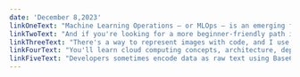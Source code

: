 ```yaml
---
date: 'December 8,2023'
linkOneText: "Machine Learning Operations — or MLOps — is an emerging field where developers use DevOps principles to build AI. You can learn all about it by coding along with this intermediate course. You'll use Python, Pandas, and several Machine Learning libraries such as ZenML. By the time you finish, you will have built and deployed your own production-grade AI project. (3 hour YouTube course): https://www.freecodecamp.org/news/mlops-course-learn-to-build-machine-learning-production-grade-projects/"
linkTwoText: "And if you're looking for a more beginner-friendly path into DevOps, earning an AWS certification may be the way to go. freeCodeCamp just published a course to help you prepare for the AWS Certified Cloud Practitioner exam. This course is newly updated for 2024. You'll learn cloud computing concepts, architecture, deployment models, and more. (14 hour YouTube course): https://www.freecodecamp.org/news/aws-certified-cloud-practitioner-study-course-pass-the-exam-with-this-free-13-hour-course/"
linkThreeText: "There's a way to represent images with code, and I use it all the time. SVG stands for Scalable Vector Graphics, and it's one of the most efficient ways to store images for icons or other simple patterns. It's so efficient because it stores the literal coordinates of all the lines and colors of your image. In this tutorial, freeCodeCamp contributor Hunor Márton Borbély will teach you how to work with SVG files by coding your own Christmas tree, gingerbread man, and snowflake art. (30 minute read): https://www.freecodecamp.org/news/svg-tutorial-learn-to-code-images/"
linkFourText: "You'll learn cloud computing concepts, architecture, deployment models, and more. (14 hour YouTube course): https://www.freecodecamp.org/news/aws-certified-cloud-practitioner-study-course-pass-the-exam-with-this-free-13-hour-course/"
linkFiveText: "Developers sometimes encode data as raw text using Base64, even though it takes up 33% more storage than binary. Why do they do this? Well, Base64 is just a combination of uppercase letters, lowercase letters, numbers, and two symbols: + and /. Just to check my math, that's 26 + 26 + 10 + 2 = 64 characters, right? This tutorial will teach you all the things you never knew you wanted to know about Base64. And it will solve the mystery of why developers continue to use this even today. (25 minute read): https://www.freecodecamp.org/news/what-is-base64-encoding/"
---
```

